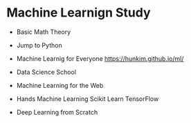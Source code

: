 
Machine Learnign Study 
===================

* Basic Math Theory

* Jump to Python


* Machine Learnig for Everyone 
https://hunkim.github.io/ml/

* Data Science School


* Machine Learning for the Web

* Hands Machine Learning Scikit Learn TensorFlow

* Deep Learning from Scratch

